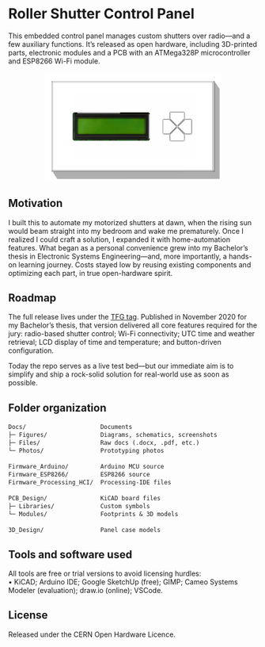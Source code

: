 # Roller Shutter Control Panel
This embedded control panel manages custom shutters over radio—and a few auxiliary functions. It’s released as open hardware, including 3D-printed parts, electronic modules and a PCB with an ATMega328P microcontroller and ESP8266 Wi-Fi module.

<p align="center">
  <img src="https://raw.githubusercontent.com/Mickyleitor/DomoticShutter/master/Docs/Figures/RollerShutterControlPanel.jpg" width="360"/>
</p>

## Motivation
I built this to automate my motorized shutters at dawn, when the rising sun would beam straight into my bedroom and wake me prematurely. Once I realized I could craft a solution, I expanded it with home-automation features. What began as a personal convenience grew into my Bachelor’s thesis in Electronic Systems Engineering—and, more importantly, a hands-on learning journey. Costs stayed low by reusing existing components and optimizing each part, in true open-hardware spirit.

## Roadmap
The full release lives under the [TFG tag](https://github.com/Mickyleitor/RollerShutterControlPanel/releases/tag/TFG). Published in November 2020 for my Bachelor’s thesis, that version delivered all core features required for the jury: radio-based shutter control; Wi-Fi connectivity; UTC time and weather retrieval; LCD display of time and temperature; and button-driven configuration.

Today the repo serves as a live test bed—but our immediate aim is to simplify and ship a rock-solid solution for real-world use as soon as possible.

## Folder organization
```
Docs/                     Documents
├─ Figures/               Diagrams, schematics, screenshots
├─ Files/                 Raw docs (.docx, .pdf, etc.)
└─ Photos/                Prototyping photos

Firmware_Arduino/         Arduino MCU source
Firmware_ESP8266/         ESP8266 source
Firmware_Processing_HCI/  Processing-IDE files

PCB_Design/               KiCAD board files
├─ Libraries/             Custom symbols
└─ Modules/               Footprints & 3D models

3D_Design/                Panel case models
```

## Tools and software used
All tools are free or trial versions to avoid licensing hurdles:  
• KiCAD; Arduino IDE; Google SketchUp (free); GIMP; Cameo Systems Modeler (evaluation); draw.io (online); VSCode.

## License
Released under the CERN Open Hardware Licence.